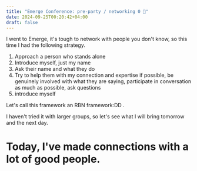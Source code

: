```yaml
---
title: "Emerge Conference: pre-party / networking 0 🌱"
date: 2024-09-25T00:20:42+04:00
draft: false
---
```

I went to Emerge, it's tough to network with people you don't know, so this time I had the following strategy.

1. Approach a person who stands alone
2. Introduce myself, just my name
3. Ask their name and what they do
4. Try to help them with my connection and expertise if possible, be genuinely involved with what they are saying, participate in conversation as much as possible, ask questions
5. introduce myself

Let's call this framework an RBN framework:DD .

I haven't tried it with larger groups, so let's see what I will bring tomorrow and the next day. 

# Today, I've made connections with a lot of good people.
